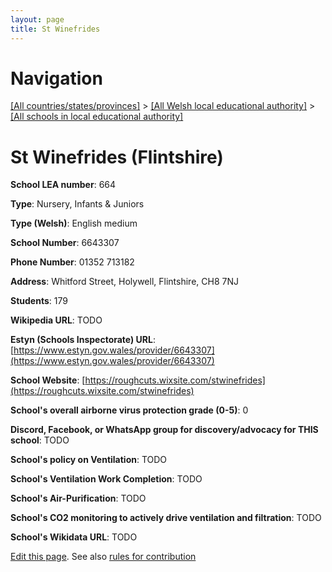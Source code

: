 ```yaml
---
layout: page
title: St Winefrides
---
```

# Navigation

[[All countries/states/provinces]](../../..) > [[All Welsh local educational authority]](../..) > [[All schools in local educational authority]](..)

# St Winefrides (Flintshire)

**School LEA number**: 664

**Type**: Nursery, Infants & Juniors

**Type (Welsh)**: English medium

**School Number**: 6643307

**Phone Number**: 01352 713182

**Address**: Whitford Street, Holywell, Flintshire, CH8 7NJ

**Students**: 179

**Wikipedia URL**: TODO

**Estyn (Schools Inspectorate) URL**: [https://www.estyn.gov.wales/provider/6643307](https://www.estyn.gov.wales/provider/6643307)

**School Website**: [https://roughcuts.wixsite.com/stwinefrides](https://roughcuts.wixsite.com/stwinefrides)

**School's overall airborne virus protection grade (0-5)**: 0

**Discord, Facebook, or WhatsApp group for discovery/advocacy for THIS school**: TODO

**School's policy on Ventilation**: TODO

**School's Ventilation Work Completion**: TODO

**School's Air-Purification**: TODO

**School's CO2 monitoring to actively drive ventilation and filtration**: TODO

**School's Wikidata URL**: TODO




[Edit this page](https://github.com/ventilate-schools/Wales/edit/prif/./Flintshire/St_Winefrides.md). See also [rules for contribution](../../../contribution-rules/)
